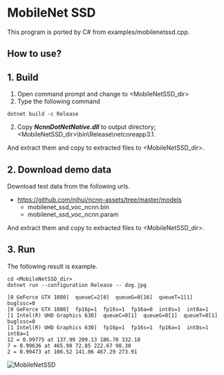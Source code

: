 ﻿# MobileNet SSD
  
This program is ported by C# from examples/mobilenetssd.cpp. 
 
## How to use? 
 
## 1. Build 
 
1. Open command prompt and change to &lt;MobileNetSSD_dir&gt; 
1. Type the following command 
```` 
dotnet build -c Release 
```` 
2. Copy ***NcnnDotNetNative.dll*** to output directory; &lt;MobileNetSSD_dir&gt;\bin\Release\netcoreapp3.1. 
 
And extract them and copy to extracted files to &lt;MobileNetSSD_dir&gt;. 

## 2. Download demo data

Download test data from the following urls.

- https://github.com/nihui/ncnn-assets/tree/master/models
  - mobilenet_ssd_voc_ncnn.bin
  - mobilenet_ssd_voc_ncnn.param

And extract them and copy to extracted files to &lt;MobileNetSSD_dir&gt;.
 
## 3. Run 
 
The following result is example. 
 
```` 
cd <MobileNetSSD_dir> 
dotnet run --configuration Release -- dog.jpg

[0 GeForce GTX 1080]  queueC=2[8]  queueG=0[16]  queueT=1[1]  buglssc=0
[0 GeForce GTX 1080]  fp16p=1  fp16s=1  fp16a=0  int8s=1  int8a=1
[1 Intel(R) UHD Graphics 630]  queueC=0[1]  queueG=0[1]  queueT=0[1]  buglssc=0
[1 Intel(R) UHD Graphics 630]  fp16p=1  fp16s=1  fp16a=1  int8s=1  int8a=1
12 = 0.99775 at 137.99 209.13 186.70 332.18
7 = 0.99636 at 465.98 72.85 222.67 98.30
2 = 0.99473 at 106.52 141.06 467.29 273.91
````

![MobileNetSSD](images/image.png "MobileNetSSD")
